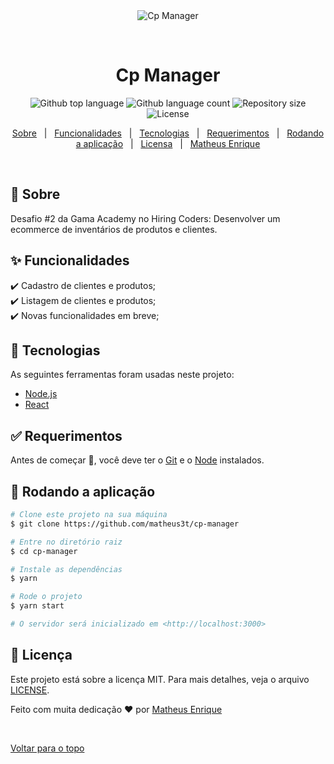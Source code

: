<div align="center" id="top"> 
  <img src="../src/public/favicon.ico" alt="Cp Manager" title="Cp Manager" />

  &#xa0;

  <!-- <a href="https://cpmanager.netlify.app">Demo</a> -->
</div>

<h1 align="center">Cp Manager</h1>

<p align="center">
  <img alt="Github top language" src="https://img.shields.io/github/languages/top/matheus3t/cp-manager?color=56BEB8">

  <img alt="Github language count" src="https://img.shields.io/github/languages/count/matheus3t/cp-manager?color=56BEB8">

  <img alt="Repository size" src="https://img.shields.io/github/repo-size/matheus3t/cp-manager?color=56BEB8">

  <img alt="License" src="https://img.shields.io/github/license/matheus3t/cp-manager?color=56BEB8">

  <!-- <img alt="Github issues" src="https://img.shields.io/github/issues/{{YOUR_GITHUB_USERNAME}}/cp-manager?color=56BEB8" /> -->

  <!-- <img alt="Github forks" src="https://img.shields.io/github/forks/{{YOUR_GITHUB_USERNAME}}/cp-manager?color=56BEB8" /> -->

  <!-- <img alt="Github stars" src="https://img.shields.io/github/stars/{{YOUR_GITHUB_USERNAME}}/cp-manager?color=56BEB8" /> -->
</p>

<!-- Status -->

<!-- <h4 align="center"> 
	🚧  Cp Manager 🚀 Under construction...  🚧
</h4> 

<hr> -->

<p align="center">
  <a href="#dart-about">Sobre</a> &#xa0; | &#xa0; 
  <a href="#sparkles-features">Funcionalidades</a> &#xa0; | &#xa0;
  <a href="#rocket-technologies">Tecnologias</a> &#xa0; | &#xa0;
  <a href="#white_check_mark-requirements">Requerimentos</a> &#xa0; | &#xa0;
  <a href="#checkered_flag-starting">Rodando a aplicação</a> &#xa0; | &#xa0;
  <a href="#memo-license">Licensa</a> &#xa0; | &#xa0;
  <a href="https://github.com/matheus3t" target="_blank">Matheus Enrique</a>
</p>

<br>

## :dart: Sobre ##

Desafio #2 da Gama Academy no Hiring Coders: Desenvolver um ecommerce de inventários de produtos e clientes.

## :sparkles: Funcionalidades ##

:heavy_check_mark: Cadastro de clientes e produtos;\
:heavy_check_mark: Listagem de clientes e produtos;\
:heavy_check_mark: Novas funcionalidades em breve;

## :rocket: Tecnologias ##

As seguintes ferramentas foram usadas neste projeto:

- [Node.js](https://nodejs.org/en/)
- [React](https://pt-br.reactjs.org/)

## :white_check_mark: Requerimentos ##

Antes de começar :checkered_flag:, você deve ter o [Git](https://git-scm.com) e o [Node](https://nodejs.org/en/) instalados.

## :checkered_flag: Rodando a aplicação ##

```bash
# Clone este projeto na sua máquina
$ git clone https://github.com/matheus3t/cp-manager

# Entre no diretório raiz
$ cd cp-manager

# Instale as dependências
$ yarn

# Rode o projeto
$ yarn start

# O servidor será inicializado em <http://localhost:3000>
```

## :memo: Licença ##

Este projeto está sobre a licença MIT. Para mais detalhes, veja o arquivo [LICENSE](LICENSE.md).


Feito com muita dedicação :heart: por <a href="https://github.com/matheus3t" target="_blank">Matheus Enrique</a>

&#xa0;

<a href="#top">Voltar para o topo</a>
